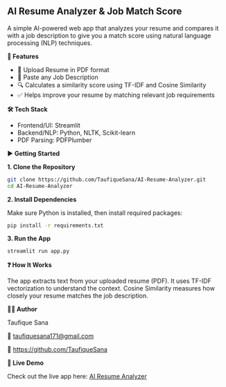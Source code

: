 ## **AI Resume Analyzer & Job Match Score**

A simple AI-powered web app that analyzes your resume and compares it with a job description to give you a match score using natural language processing (NLP) techniques.

**🚀 Features**

- 📄 Upload Resume in PDF format
- 📝 Paste any Job Description
- 🔍 Calculates a similarity score using TF-IDF and Cosine Similarity
- ✅ Helps improve your resume by matching relevant job requirements

**🛠️ Tech Stack**

- Frontend/UI: Streamlit
- Backend/NLP: Python, NLTK, Scikit-learn
- PDF Parsing: PDFPlumber

**▶️ Getting Started**

**1. Clone the Repository**

```bash
git clone https://github.com/TaufiqueSana/AI-Resume-Analyzer.git
cd AI-Resume-Analyzer
```

**2. Install Dependencies**

Make sure Python is installed, then install required packages:

```bash
pip install -r requirements.txt
```

**3. Run the App**

```bash
streamlit run app.py
```

**❓ How It Works**

The app extracts text from your uploaded resume (PDF).
It uses TF-IDF vectorization to understand the context.
Cosine Similarity measures how closely your resume matches the job description.

**🙋‍♂️ Author**

Taufique Sana

📧 taufiquesana171@gmail.com

🔗 https://github.com/TaufiqueSana

**🔗 Live Demo**

Check out the live app here: [AI Resume Analyzer](https://ai-resume-analyzer-uadtu5r6qgxn2xdnhwjuyk.streamlit.app/)

